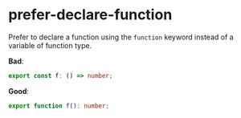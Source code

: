 # prefer-declare-function

Prefer to declare a function using the `function` keyword instead of a variable of function type.

**Bad**:

```ts
export const f: () => number;
```

**Good**:

```ts
export function f(): number;
```
